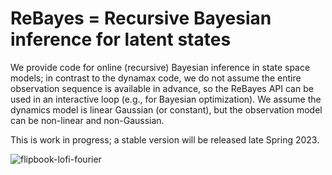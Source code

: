 # ReBayes = Recursive Bayesian inference for latent states

We provide code for online (recursive) Bayesian inference in state space models;
in contrast to the dynamax code, we do not assume the entire observation sequence is available in advance,
so the ReBayes API can be used in an interactive loop (e.g., for Bayesian optimization).
We assume the dynamics model is linear Gaussian (or constant),
but the observation model can be non-linear and non-Gaussian.

This is work in progress; a stable version will be released late Spring 2023.

![flipbook-lofi-fourier](https://user-images.githubusercontent.com/4108759/230786889-9fabdada-20d4-49fc-b9ee-c67d4db90d4b.png)
